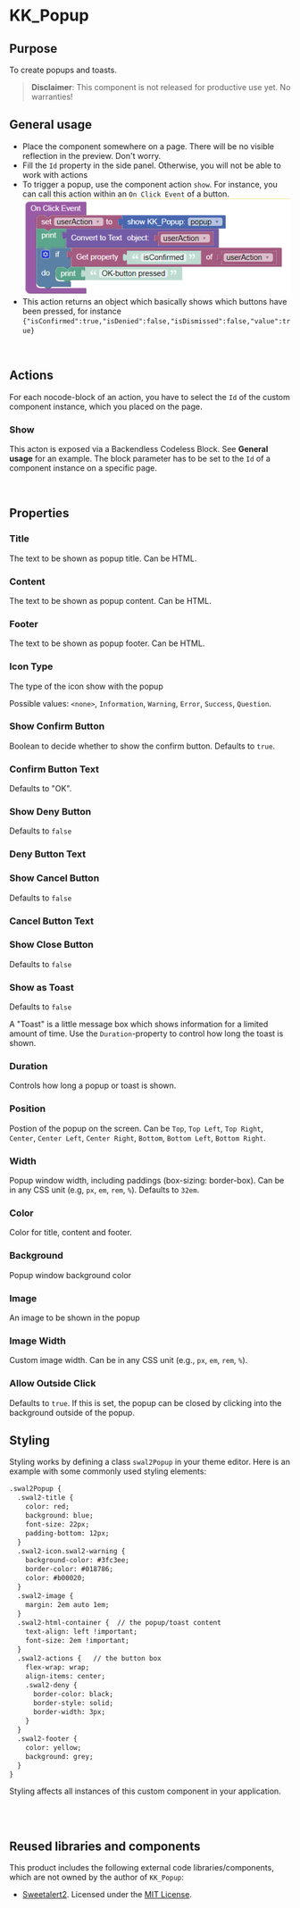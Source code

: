 # KK_Popup

## Purpose
To create popups and toasts. 

>**Disclaimer**: This component is not released for productive use yet. No warranties!

## General usage
- Place the component somewhere on a page. There will be no visible reflection in the preview. Don't worry.
- Fill the ``Id`` property in the side panel. Otherwise, you will not be able to work with actions
- To trigger a popup, use the component action ``show``. For instance, you can call this action within an ``On Click Event`` of a button.
![On Click Handler](./assets/onClickHandler.png)
- This action returns an object which basically shows which buttons have been pressed, for instance ``{"isConfirmed":true,"isDenied":false,"isDismissed":false,"value":true}``

<br>

## Actions
For each nocode-block of an action, you have to select the ``Id`` of the custom component instance, which you placed on the page.

### Show
This acton is exposed via a Backendless Codeless Block. See **General usage** for an example. The block parameter has to be set to the ``Id`` of a component instance on a specific page.

<br>

## Properties

### Title
The text to be shown as popup title. Can be HTML.

### Content
The text to be shown as popup content. Can be HTML.

### Footer
The text to be shown as popup footer. Can be HTML.

### Icon Type
The type of the icon show with the popup

Possible values: ``<none>``, ``Information``, ``Warning``, ``Error``, ``Success``, ``Question``.

### Show Confirm Button
Boolean to decide whether to show the confirm button. Defaults to ``true``.

### Confirm Button Text
Defaults to "OK".

### Show Deny Button
Defaults to ``false``

### Deny Button Text

### Show Cancel Button
Defaults to ``false``

### Cancel Button Text

### Show Close Button
Defaults to ``false``

### Show as Toast
Defaults to ``false``

A "Toast" is a little message box which shows information for a limited amount of time. Use the ``Duration``-property to control how long the toast is shown.

### Duration
Controls how long a popup or toast is shown.

### Position
Postion of the popup on the screen. Can be ``Top``, ``Top Left``, ``Top Right``, ``Center``, ``Center Left``, ``Center Right``, ``Bottom``, ``Bottom Left``, ``Bottom Right``.

### Width
Popup window width, including paddings (box-sizing: border-box). Can be in any CSS unit (e.g, ``px``, ``em``, ``rem``, ``%``). Defaults to ``32em``.

### Color
Color for title, content and footer.

### Background
Popup window background color

### Image
An image to be shown in the popup

### Image Width
Custom image width. Can be in any CSS unit (e.g., ``px``, ``em``, ``rem``, ``%``).

### Allow Outside Click
Defaults to ``true``. If this is set, the popup can be closed by clicking into the background outside of the popup.

## Styling
Styling works by defining a class ``swal2Popup`` in your theme editor. Here is an example with some commonly used styling elements:
```
.swal2Popup {
  .swal2-title {
    color: red;
    background: blue;
    font-size: 22px;
    padding-bottom: 12px;
  }
  .swal2-icon.swal2-warning {
    background-color: #3fc3ee;
    border-color: #018786;
    color: #b00020;
  }
  .swal2-image {
    margin: 2em auto 1em;
  }
  .swal2-html-container {  // the popup/toast content
    text-align: left !important;
    font-size: 2em !important;
  }
  .swal2-actions {   // the button box
    flex-wrap: wrap;
    align-items: center;
    .swal2-deny {
      border-color: black;
      border-style: solid;
      border-width: 3px;
    }
  }
  .swal2-footer {
    color: yellow;
    background: grey;
  }
}
```
Styling affects all instances of this custom component in your application.

<br>
<br>

## Reused libraries and components
This product includes the following external code libraries/components, which are not owned by the author of ``KK_Popup``:

- [Sweetalert2](https://sweetalert2.github.io/). Licensed under the [MIT License](https://github.com/sweetalert2/sweetalert2/blob/main/LICENSE).